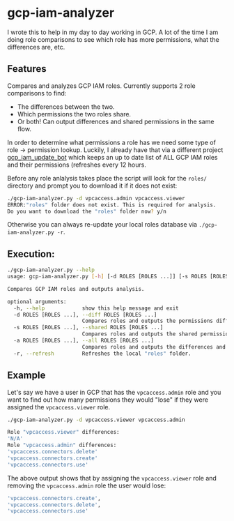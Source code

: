 # gcp-iam-analyzer
I wrote this to help in my day to day working in GCP. A lot of the time I am doing role comparisons to see which role has more permissions, what the differences are, etc.

## Features
Compares and analyzes GCP IAM roles. Currently supports 2 role comparisons to find:
- The differences between the two. 
- Which permissions the two roles share.
- Or both! Can output differences and shared permissions in the same flow.

In order to determine what permissions a role has we need some type of role -> permission lookup. Luckily, I already have that via a different project [gcp_iam_update_bot](https://github.com/jdyke/gcp_iam_update_bot) which keeps an up to date list of ALL GCP IAM roles and their permissions (refreshes every 12 hours.

Before any role anlalysis takes place the script will look for the `roles/` directory and prompt you to download it if it does not exist:
```sh
./gcp-iam-analyzer.py -d vpcaccess.admin vpcaccess.viewer
ERROR:"roles" folder does not exist. This is required for analysis.
Do you want to download the "roles" folder now? y/n
```

Otherwise you can always re-update your local roles database via `./gcp-iam-analyzer.py -r`.

## Execution:

```sh
./gcp-iam-analyzer.py --help
usage: gcp-iam-analyzer.py [-h] [-d ROLES [ROLES ...]] [-s ROLES [ROLES ...]] [-a ROLES [ROLES ...]] [-r]

Compares GCP IAM roles and outputs analysis.

optional arguments:
  -h, --help            show this help message and exit
  -d ROLES [ROLES ...], --diff ROLES [ROLES ...]
                        Compares roles and outputs the permissions difference.
  -s ROLES [ROLES ...], --shared ROLES [ROLES ...]
                        Compares roles and outputs the shared permissions.
  -a ROLES [ROLES ...], --all ROLES [ROLES ...]
                        Compares roles and outputs the differences and the shared permissinos.
  -r, --refresh         Refreshes the local "roles" folder.
```


## Example 
Let's say we have a user in GCP that has the `vpcaccess.admin` role and you want to find out how many permissions they would "lose" if they were assigned the `vpcaccess.viewer` role. 

```sh
./gcp-iam-analyzer.py -d vpcaccess.viewer vpcaccess.admin

Role "vpcaccess.viewer" differences:
'N/A'
Role "vpcaccess.admin" differences:
'vpcaccess.connectors.delete'
'vpcaccess.connectors.create'
'vpcaccess.connectors.use'
```

The above output shows that by assigning the `vpcaccess.viewer` role and removing the `vpcaccess.admin` role the user would lose:
```sh
'vpcaccess.connectors.create',
'vpcaccess.connectors.delete',
'vpcaccess.connectors.use'
 ```
